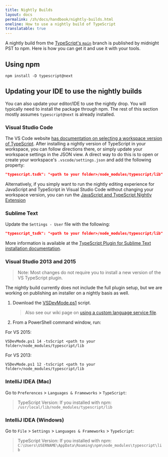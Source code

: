 ```yaml
---
title: Nightly Builds
layout: docs
permalink: /zh/docs/handbook/nightly-builds.html
oneline: How to use a nightly build of TypeScript
translatable: true
---
```


A nightly build from the [TypeScript's `main`](https://github.com/Microsoft/TypeScript/tree/main) branch is published by midnight PST to npm.
Here is how you can get it and use it with your tools.

## Using npm

```shell
npm install -D typescript@next
```

## Updating your IDE to use the nightly builds

You can also update your editor/IDE to use the nightly drop.
You will typically need to install the package through npm.
The rest of this section mostly assumes `typescript@next` is already installed.

### Visual Studio Code

The VS Code website [has documentation on selecting a workspace version of TypeScript](https://code.visualstudio.com/Docs/languages/typescript#_using-newer-typescript-versions).
After installing a nightly version of TypeScript in your workspace, you can follow directions there, or simply update your workspace settings in the JSON view.
A direct way to do this is to open or create your workspace's `.vscode/settings.json` and add the following property:

```json
"typescript.tsdk": "<path to your folder>/node_modules/typescript/lib"
```

Alternatively, if you simply want to run the nightly editing experience for JavaScript and TypeScript in Visual Studio Code without changing your workspace version, you can run the [JavaScript and TypeScript Nightly Extension](https://marketplace.visualstudio.com/items?itemName%253Dms-vscode.vscode-typescript-next)

### Sublime Text

Update the `Settings - User` file with the following:

```json
"typescript_tsdk": "<path to your folder>/node_modules/typescript/lib"
```

More information is available at the [TypeScript Plugin for Sublime Text installation documentation](https://github.com/Microsoft/TypeScript-Sublime-Plugin#installation).

### Visual Studio 2013 and 2015

> Note: Most changes do not require you to install a new version of the VS TypeScript plugin.

The nightly build currently does not include the full plugin setup, but we are working on publishing an installer on a nightly basis as well.

1. Download the [VSDevMode.ps1](https://github.com/Microsoft/TypeScript/blob/main/scripts/VSDevMode.ps1) script.

   > Also see our wiki page on [using a custom language service file](https://github.com/Microsoft/TypeScript/wiki/Dev-Mode-in-Visual-Studio#using-a-custom-language-service-file).

2. From a PowerShell command window, run:

For VS 2015:

```posh
VSDevMode.ps1 14 -tsScript <path to your folder>/node_modules/typescript/lib
```

For VS 2013:

```posh
VSDevMode.ps1 12 -tsScript <path to your folder>/node_modules/typescript/lib
```

### IntelliJ IDEA (Mac)

Go to `Preferences` > `Languages & Frameworks` > `TypeScript`:

> TypeScript Version: If you installed with npm: `/usr/local/lib/node_modules/typescript/lib`

### IntelliJ IDEA (Windows)

Go to `File` > `Settings` > `Languages & Frameworks` > `TypeScript`:

> TypeScript Version: If you installed with npm: `C:\Users\USERNAME\AppData\Roaming\npm\node_modules\typescript\lib`
